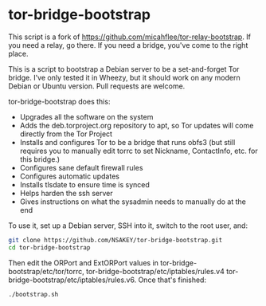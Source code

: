 tor-bridge-bootstrap
===================

This script is a fork of https://github.com/micahflee/tor-relay-bootstrap. If you need a relay, go there. If you need a bridge, you've come to the right place.

This is a script to bootstrap a Debian server to be a set-and-forget Tor bridge. I've only tested it in Wheezy, but it should work on any modern Debian or Ubuntu version. Pull requests are welcome.

tor-bridge-bootstrap does this:

* Upgrades all the software on the system
* Adds the deb.torproject.org repository to apt, so Tor updates will come directly from the Tor Project
* Installs and configures Tor to be a bridge that runs obfs3 (but still requires you to manually edit torrc to set Nickname, ContactInfo, etc. for this bridge.)
* Configures sane default firewall rules
* Configures automatic updates
* Installs tlsdate to ensure time is synced
* Helps harden the ssh server
* Gives instructions on what the sysadmin needs to manually do at the end

To use it, set up a Debian server, SSH into it, switch to the root user, and:

```sh
git clone https://github.com/NSAKEY/tor-bridge-bootstrap.git
cd tor-bridge-bootstrap
```

Then edit the ORPort and ExtORPort values in tor-bridge-bootstrap/etc/tor/torrc, tor-bridge-bootstrap/etc/iptables/rules.v4 tor-bridge-bootstrap/etc/iptables/rules.v6. Once that's finished:

```sh
./bootstrap.sh
```
